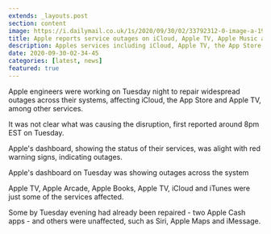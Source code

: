 ```yaml
---
extends: _layouts.post
section: content
image: https://i.dailymail.co.uk/1s/2020/09/30/02/33792312-0-image-a-19_1601429357082.jpg 
title: Apple reports service outages on iCloud, Apple TV, Apple Music and more 
description: Apples services including iCloud, Apple TV, the App Store and Apple Music were suffering outages on Tuesday night, for unknown reasons, and engineers were working to restore service. 
date: 2020-09-30-02-34-45 
categories: [latest, news] 
featured: true 
--- 
```

Apple engineers were working on Tuesday night to repair widespread outages across their systems, affecting iCloud, the App Store and Apple TV, among other services.

It was not clear what was causing the disruption, first reported around 8pm EST on Tuesday. 

Apple's dashboard, showing the status of their services, was alight with red warning signs, indicating outages.

Apple's dashboard on Tuesday was showing outages across the system 

Apple TV, Apple Arcade, Apple Books, Apple TV, iCloud and iTunes were just some of the services affected.

Some by Tuesday evening had already been repaired - two Apple Cash apps - and others were unaffected, such as Siri, Apple Maps and iMessage.

